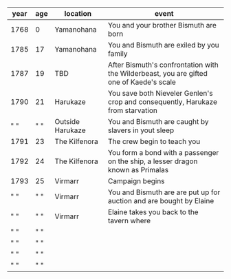 | year | age | location | event |
| ---- | ---- | ---- | ---- |
| 1768 | 0 | Yamanohana | You and your brother Bismuth are born |
| 1785 | 17 | Yamanohana | You and Bismuth are exiled by you family |
| 1787 | 19 | TBD | After Bismuth's confrontation with the Wilderbeast, you are gifted one of Kaede's scale |
| 1790 | 21 | Harukaze | You save both Nieveler Genlen's crop and consequently, Harukaze from starvation |
| " " | " " | Outside Harukaze | You and Bismuth are caught by slavers in yout sleep |
| 1791 | 23 | The Kilfenora | The crew begin to teach you  |
| 1792 | 24 | The Kilfenora | You form a bond with a passenger on the ship, a lesser dragon known as Primalas |
| 1793 | 25 | Virmarr | Campaign begins |
| " " | " " | Virmarr | You and Bismuth are are put up for auction and are bought by Elaine |
| " " | " " | Virmarr | Elaine takes you back to the tavern where  |
| " " | " " |  |  |
| " " | " " |  |  |
| " " | " " |  |  |
| " " | " " |  |  |
